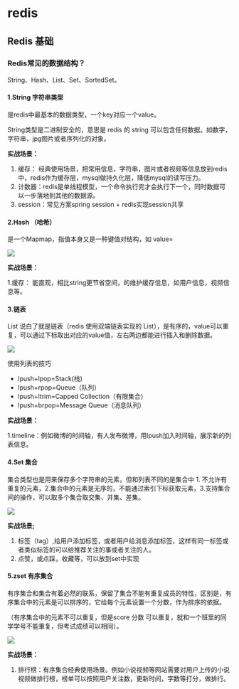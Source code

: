 # redis

## Redis 基础

### Redis常见的数据结构？

String、Hash、List、Set、SortedSet。

#### 1.String 字符串类型

是redis中最基本的数据类型，一个key对应一个value。

String类型是二进制安全的，意思是 redis 的 string 可以包含任何数据。如数字，字符串，jpg图片或者序列化的对象。

**实战场景：**

1. 缓存： 经典使用场景，把常用信息，字符串，图片或者视频等信息放到redis中，redis作为缓存层，mysql做持久化层，降低mysql的读写压力。
2. 计数器：redis是单线程模型，一个命令执行完才会执行下一个，同时数据可以一步落地到其他的数据源。
3. session：常见方案spring session + redis实现session共享

#### 2.Hash （哈希）

是一个Mapmap，指值本身又是一种键值对结构，如 value=

![](../images/1289934-20190621232209365-1000366002.png)

**实战场景：**

1.缓存： 能直观，相比string更节省空间，的维护缓存信息，如用户信息，视频信息等。

#### 3.链表

List 说白了就是链表（redis 使用双端链表实现的 List），是有序的，value可以重复，可以通过下标取出对应的value值，左右两边都能进行插入和删除数据。

![](../images/1289934-20190621233618769-504231907.png)

使用列表的技巧

* lpush+lpop=Stack\(栈\)
* lpush+rpop=Queue（队列）
* lpush+ltrim=Capped Collection（有限集合）
* lpush+brpop=Message Queue（消息队列）

**实战场景：**

1.timeline：例如微博的时间轴，有人发布微博，用lpush加入时间轴，展示新的列表信息。

#### 4.Set   集合

集合类型也是用来保存多个字符串的元素，但和列表不同的是集合中 1. 不允许有重复的元素，2.集合中的元素是无序的，不能通过索引下标获取元素，3.支持集合间的操作，可以取多个集合取交集、并集、差集。

![](../images/1289934-20190622001013515-677922001.png)

**实战场景;**

1. 标签（tag）,给用户添加标签，或者用户给消息添加标签，这样有同一标签或者类似标签的可以给推荐关注的事或者关注的人。
2. 点赞，或点踩，收藏等，可以放到set中实现

#### 5.zset  有序集合

有序集合和集合有着必然的联系，保留了集合不能有重复成员的特性，区别是，有序集合中的元素是可以排序的，它给每个元素设置一个分数，作为排序的依据。

（有序集合中的元素不可以重复，但是score 分数 可以重复，就和一个班里的同学学号不能重复，但考试成绩可以相同）。

![](../images/1289934-20190622000959260-539243592.png)

**实战场景：**

1. 排行榜：有序集合经典使用场景。例如小说视频等网站需要对用户上传的小说视频做排行榜，榜单可以按照用户关注数，更新时间，字数等打分，做排行。

